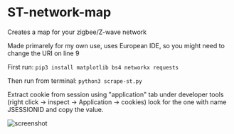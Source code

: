 # ST-network-map
Creates a map for your zigbee/Z-wave network

Made primarely for my own use, uses European IDE, so you might need to change the URI on line 9

First run:
`pip3 install matplotlib bs4 networkx requests`

Then run from terminal:
`python3 scrape-st.py`

Extract cookie from session using "application" tab under developer tools (right click -> inspect -> Application -> cookies)
look for the one with name JSESSIONID and copy the value.


![screenshot](https://raw.githubusercontent.com/TekniskSupport/ST-zigbee-network-map/master/screenshot.png "screenshot")
